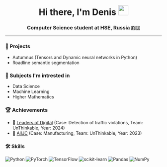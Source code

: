 <h1 align="center">Hi there, I'm Denis
<img src="https://github.com/blackcater/blackcater/raw/main/images/Hi.gif" height="32"/></h1>
<h3 align="center">Computer Science student at HSE, Russia 🇷🇺</h3>

---
### 🚀 Projects
- Autumnus (Tensors and Dynamic neural networks in Python)
- Roadline semantic segmentation

### 📕 Subjects I'm intrested in
- Data Science
- Machine Learning
- Higher Mathematics

### 🏆 Achievements
- 🥇 [Leaders of Digital](https://hacks-ai.ru/int) (Case: Detection of traffic violations, Team: UnThinkable, Year: 2024)
- 🥈 [AIIJC](https://aiijc.com/en/results2023/) (Case: Manufacturing, Team: UnThinkable, Year: 2023)

### 🛠️ Skills
![Python](https://img.shields.io/badge/python-3670A0?style=for-the-badge&logo=python&logoColor=ffdd54)
![PyTorch](https://img.shields.io/badge/PyTorch-%23EE4C2C.svg?style=for-the-badge&logo=PyTorch&logoColor=white)
![TensorFlow](https://img.shields.io/badge/TensorFlow-%23FF6F00.svg?style=for-the-badge&logo=TensorFlow&logoColor=white)
![scikit-learn](https://img.shields.io/badge/scikit--learn-%23F7931E.svg?style=for-the-badge&logo=scikit-learn&logoColor=white)
![Pandas](https://img.shields.io/badge/pandas-%23150458.svg?style=for-the-badge&logo=pandas&logoColor=white)
![NumPy](https://img.shields.io/badge/numpy-%23013243.svg?style=for-the-badge&logo=numpy&logoColor=white)
